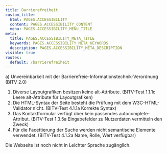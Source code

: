 ```yaml
---
title: Barrierefreiheit
custom_title:
  html: PAGES.ACCESSIBILITY
  content: PAGES.ACCESSIBILITY_CONTENT
  menu: PAGES.ACCESSIBILITY_MENU_TITLE
meta:
  title: PAGES.ACCESSIBILITY_META_TITLE
  keywords: PAGES.ACCESSIBILITY_META_KEYWORDS
  description: PAGES.ACCESSIBILITY_META_DESCRIPTION
visible: true
routes:
  default: /barrierefreiheit
---
```


a) Unvereinbarkeit mit der Barrierefreie-Informationstechnik-Verordnung (BITV 2.0)

1. Diverse Layoutgrafiken besitzen keine alt-Attribute. (BITV-Test 1.1.1c Leere alt-Attribute für Layoutgrafiken)
2. Die HTML-Syntax der Seite besteht die Prüfung mit dem W3C-HTML-Validator nicht. (BITV-Test 4.1.1a Korrekte Syntax)
3. Das Kontaktformular verfügt über kein passendes autocomplete-Attribut. (BITV-Test 1.3.5a Eingabefelder zu Nutzerdaten vermitteln den Zweck)
4. Für die Facettierung der Suche werden nicht semantische Elemente verwendet. (BITV-Test 4.1.2a Name, Rolle, Wert verfügbar)

Die Webseite ist noch nicht in Leichter Sprache zugänglich.